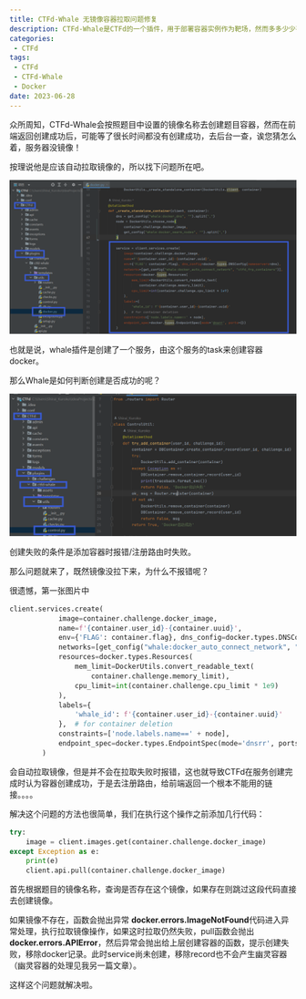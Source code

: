 ```yaml
---
title: CTFd-Whale 无镜像容器拉取问题修复
description: CTFd-Whale是CTFd的一个插件，用于部署容器实例作为靶场，然而多多少少有点问题
categories:
 - CTFd
tags:
 - CTFd
 - CTFd-Whale
 - Docker
date: 2023-06-28
---
```

众所周知，CTFd-Whale会按照题目中设置的镜像名称去创建题目容器，然而在前端返回创建成功后，可能等了很长时间都没有创建成功，去后台一查，诶您猜怎么着，服务器没镜像！

按理说他是应该自动拉取镜像的，所以找下问题所在吧。

![image-20230630160142268](image-20230630160142268.png)

也就是说，whale插件是创建了一个服务，由这个服务的task来创建容器docker。

那么Whale是如何判断创建是否成功的呢？

![image-20230630160555959](image-20230630160555959.png)

创建失败的条件是添加容器时报错/注册路由时失败。

那么问题就来了，既然镜像没拉下来，为什么不报错呢？

很遗憾，第一张图片中

```python
client.services.create(
            image=container.challenge.docker_image,
            name=f'{container.user_id}-{container.uuid}',
            env={'FLAG': container.flag}, dns_config=docker.types.DNSConfig(nameservers=dns),
            networks=[get_config("whale:docker_auto_connect_network", "ctfd_frp_containers")],
            resources=docker.types.Resources(
                mem_limit=DockerUtils.convert_readable_text(
                    container.challenge.memory_limit),
                cpu_limit=int(container.challenge.cpu_limit * 1e9)
            ),
            labels={
                'whale_id': f'{container.user_id}-{container.uuid}'
            },  # for container deletion
            constraints=['node.labels.name==' + node],
            endpoint_spec=docker.types.EndpointSpec(mode='dnsrr', ports={})
        )
```

会自动拉取镜像，但是并不会在拉取失败时报错，这也就导致CTFd在服务创建完成时认为容器创建成功，于是去注册路由，给前端返回一个根本不能用的链接。。。。

解决这个问题的方法也很简单，我们在执行这个操作之前添加几行代码：

```python
try:
    image = client.images.get(container.challenge.docker_image)
except Exception as e:
    print(e)
    client.api.pull(container.challenge.docker_image)
```

首先根据题目的镜像名称，查询是否存在这个镜像，如果存在则跳过这段代码直接去创建镜像。

如果镜像不存在，函数会抛出异常 **docker.errors.ImageNotFound**代码进入异常处理，执行拉取镜像操作，如果这时拉取仍然失败，pull函数会抛出**docker.errors.APIError**，然后异常会抛出给上层创建容器的函数，提示创建失败，移除docker记录。此时service尚未创建，移除record也不会产生幽灵容器（幽灵容器的处理见我另一篇文章）。

这样这个问题就解决啦。
